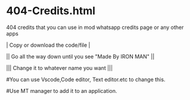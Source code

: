 # 404-Credits.html
404 credits that you can use in mod whatsapp credits page or any other apps


 | Copy or download the code/file |

 || Go all the way down until you see "Made By IRON MAN" ||

 ||| Change it to whatever name you want |||
 
#You can use Vscode,Code editor, Text editor.etc to change this.

#Use MT manager to add it to an application.
